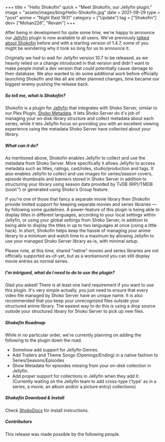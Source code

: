 +++
title = "Hello Shokofin"
quick = "Meet Shokofin, our Jellyfin plugin."
image = "assets/images/blog/Hello-Shokofin.jpg"
date = 2021-08-29
type = "post"
anime = "Night Raid 1931"
category = ["Update"]
tag = ["Shokofin"]
dev= ["Mohan226", "Revam"]
+++

After being in development for quite some time, we're happy to announce our [Jellyfin](https://jellyfin.org/) plugin is now available to all users. We've previously [talked about Shokofin](https://shokoanime.com/blog/shoko-2021-roadmap/) before and with a starting version of 1.4.7, some of you might be wondering why it took so long for us to announce it.

Originally we had to wait for Jellyfin version 10.7 to be released, as we heavily relied on a change introduced in that version and didn't want to make people install a dev version that could potentially cause damage to their database. We also wanted to do some additional work before officially launching Shokofin and like all are other planned changes, time became our biggest enemy pushing the release back.

##### So tell me, what is Shokofin?

Shokofin is a plugin for [Jellyfin](https://jellyfin.org/) that integrates with Shoko Server, similar to our Plex Plugin, [Shoko Metadata](https://shokoanime.com/blog/tag/shoko-metadata/). It lets Shoko Server do it's job of managing your on-disk library structure and collect metadata about each series, while it lets Jellyfin focus on providing you with an excellent viewing experience using the metadata Shoko Server have collected about your library.

##### What can it do?

As mentioned above, Shokofin enables Jellyfin to collect and use the metadata from Shoko Server. More specifically it allows Jellyfin to access metadata such as titles, ratings, cast/roles, studio/production and tags. It also enables Jellyfin to collect and use images for series/season covers, episode thumbnails and banners stored in Shoko Server in addition to structuring your library using season data provided by TvDB (RIP)/TMDB (soon™️) or generated using Shoko's Group feature.

If you're one of those that fancy a separate movie library then Shokofin provide limited support for keeping separate movies and series libraries — by following some guidelines. A power-feature of this plugin is being able to display titles in different languages, according to your local settings within Jellyfin, or using your global settings from Shoko Server, in addition to being able to display the titles in up to two languages at once (using a little hack). In short, Shokofin helps keep the hassle of managing your anime library to a minimum and watch time to a maximum by allowing Jellyfin to use your managed Shoko Server library as-is, with minimal setup.

Please note, at this time, shared "native" movies and series libraries are not officially supported as-of-yet, but as a workaround you can still display movie entries as normal series.

##### I'm intrigued, what do I need to do to use the plugin?

Glad you asked! There is at least one hard requirement if you want to use this plugin. It's very simple actually, you just need to ensure that every video file managed by Shoko Server have an unique name. It is also recommended that you keep your unrecognized files outside your structured anime library. The easiest way to do this is using a drop source outside your structured library for Shoko Server to pick up new files.

##### Shokofin Roadmap

While in no particular order, we're currently planning on adding the following to the plugin down the road.

- _Somehow_ add support for Jellyfin Genres.
- Add Trailers and Theme Songs (Openings/Ending) in a native fashion to Series/Seasons/Episodes
- Show Metadata for episodes missing from your on-disk collection in Jellyfin.
- Add _proper_ support for collections in Jellyfin when they add it. (Currently waiting on the Jellyfin team to add cross-type ('type' as in a series, a movie, an album and/or a picture entry) collections)

##### Shokofin Download & Install

Check [ShokoDocs](https://docs.shokoanime.com/shokofin/install/) for install instructions.

##### Contributors

This release was made possible by the following people.
